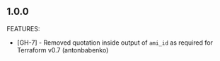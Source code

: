 ## 1.0.0

FEATURES:

 * [GH-7] - Removed quotation inside output of `ami_id` as required for Terraform v0.7 (antonbabenko)
  